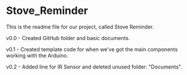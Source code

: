 # Stove_Reminder
This is the readme file for our project, called Stove Reminder.


v0.0 - Created GitHub folder and basic documents.

v0.1 - Created template code for when we've got the main components working with the Arduino.

v0.2 - Added line for IR Sensor and deleted unused folder: "Documents".
